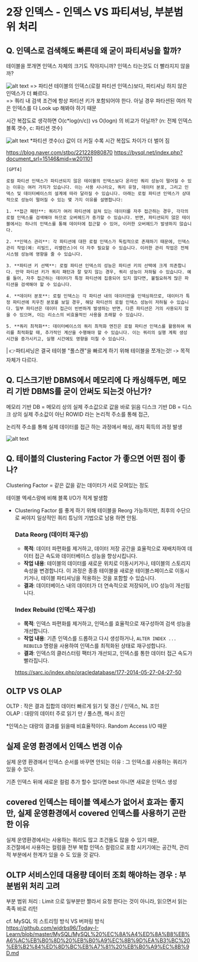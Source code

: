 
# 2장 인덱스 - 인덱스 VS 파티셔닝, 부분범위 처리

## Q. 인덱스로 검색해도 빠른데 왜 굳이 파티셔닝을 할까?

테이블을 쪼개면 인덱스 자체의 크기도 작아지니까? 인덱스 타는것도 더 빨라지지 않을까?


![alt text](image.png)
=> 파티션 테이블의 인덱스(로컬 파티션 인덱스)보다, 파티셔닝 하지 않은 인덱스가 더 빠르다.   
=> 쿼리 내 검색 조건에 항상 파티션 키가 포함되어야 한다. 아닐 경우 파타션된 여러 작은 인덱스를 다 Look up 해봐야 하기 때문  

시간 복잡도로 생각하면 O(c*log(n/c)) vs O(logn) 의 비교가 아닐까? (n: 전체 인덱스 블록 갯수, c: 파티션 갯수)  

![alt text](image-1.png)
*파티션 갯수(c) 값이 더 커질 수록 시간 복잡도 차이가 더 벌어 짐  



https://blog.naver.com/stbo/221228980870
https://bysql.net/index.php?document_srl=15146&mid=w201101

```
[GPT4]
  
로컬 파티션 인덱스가 파티션되지 않은 테이블의 인덱스보다 온라인 쿼리 성능이 떨어질 수 있는 이유는 여러 가지가 있습니다. 이는 사용 시나리오, 쿼리 유형, 데이터 분포, 그리고 인덱스 및 데이터베이스의 설계에 따라 달라질 수 있습니다. 아래는 로컬 파티션 인덱스가 상대적으로 성능이 떨어질 수 있는 몇 가지 이유를 설명합니다:

1. **접근 패턴**: 쿼리가 여러 파티션에 걸쳐 있는 데이터를 자주 접근하는 경우, 각각의 로컬 인덱스를 검색해야 하므로 오버헤드가 증가할 수 있습니다. 반면, 파티션되지 않은 테이블에서는 하나의 인덱스를 통해 데이터에 접근할 수 있어, 이러한 오버헤드가 발생하지 않습니다.
    
2. **인덱스 관리**: 각 파티션에 대한 로컬 인덱스가 독립적으로 존재하기 때문에, 인덱스 관리 작업(예: 리빌드, 리밸런스)이 더 자주 필요할 수 있습니다. 이러한 관리 작업은 전체 시스템 성능에 영향을 줄 수 있습니다.
    
3. **파티션 키 선택**: 로컬 파티션 인덱스의 성능은 파티션 키의 선택에 크게 의존합니다. 만약 파티션 키가 쿼리 패턴과 잘 맞지 않는 경우, 쿼리 성능이 저하될 수 있습니다. 예를 들어, 자주 접근하는 데이터가 특정 파티션에 집중되어 있지 않다면, 불필요하게 많은 파티션을 검색해야 할 수 있습니다.
    
4. **데이터 분포**: 로컬 인덱스는 각 파티션 내의 데이터만을 인덱싱하므로, 데이터가 특정 파티션에 치우친 분포를 보일 경우, 해당 파티션의 로컬 인덱스 성능이 저하될 수 있습니다. 일부 파티션은 데이터 접근이 빈번하게 발생하는 반면, 다른 파티션은 거의 사용되지 않을 수 있으며, 이는 리소스의 비효율적인 사용을 초래할 수 있습니다.
    
5. **쿼리 최적화**: 데이터베이스의 쿼리 최적화 엔진은 로컬 파티션 인덱스를 활용하여 쿼리를 최적화할 때, 추가적인 계산을 수행해야 할 수 있습니다. 이는 쿼리의 실행 계획 생성 시간을 증가시키고, 실행 시간에도 영향을 미칠 수 있습니다.
```


| 👉파티셔닝은 결국 테이블 "풀스캔"을 빠르게 하기 위해 테이블을 쪼개는것! -> 목적 자체가 다르다.  



## Q. 디스크기반 DBMS에서 메모리에 다 캐싱해두면, 메모리 기반 DBMS를 굳이 안써도 되는것 아닌가?

메모리 기반 DB = 메모리 상의 실제 주소값으로 값을 바로 읽음
디스크 기반 DB = 디스크 상의 실제 주소값이 아닌 ROWID 라는 논리적 주소를 통해 접근,

논리적 주소를 통해 실제 데이터를 접근 하는 과정에서 해싱, 래치 획득의 과정 발생

![alt text](image-2.png)


## Q. 테이블의 Clustering Factor 가 좋으면 어떤 점이 좋나?

Clustering Factor = 같은 값을 같는 데이터가 서로 모여있는 정도

테이블 엑세스량에 비해 블록 I/O가 적게 발생함




* Clustering Factor 를 좋게 하기 위해 테이블을 Reorg 가능하지만, 최후의 수단으로 써야지 일상적인 쿼리 튜닝의 기법으로 남용 하면 안됨.

	### Data Reorg (데이터 재구성)
	
	- **목적**: 데이터 파편화를 제거하고, 데이터 저장 공간을 효율적으로 재배치하여 데이터 접근 속도와 데이터베이스 성능을 향상시킵니다.
	- **작업 내용**: 테이블의 데이터를 새로운 위치로 이동시키거나, 테이블의 스토리지 속성을 변경합니다. 이 과정은 종종 테이블을 새로운 테이블스페이스로 이동시키거나, 테이블 파티셔닝을 적용하는 것을 포함할 수 있습니다.
	- **결과**: 데이터베이스 내의 데이터가 더 연속적으로 저장되어, I/O 성능이 개선됩니다.
	
	### Index Rebuild (인덱스 재구성)
	
	- **목적**: 인덱스 파편화를 제거하고, 인덱스를 효율적으로 재구성하여 검색 성능을 개선합니다.
	- **작업 내용**: 기존 인덱스를 드롭하고 다시 생성하거나, `ALTER INDEX ... REBUILD` 명령을 사용하여 인덱스를 최적화된 상태로 재구성합니다.
	- **결과**: 인덱스의 클러스터링 팩터가 개선되고, 인덱스를 통한 데이터 접근 속도가 빨라집니다.
	
	https://sarc.io/index.php/oracledatabase/177-2014-05-27-04-27-50  

## OLTP VS OLAP

OLTP : 작은 결과 집합의 데이터 빠르게 읽기 및 갱신 / 인덱스, NL 조인  
OLAP : 대량의 데이터 주로 읽기 만 / 풀스캔, 해시 조인  

*인덱스는 대량의 결과를 읽을때 비효율적이다. Random Access I/O 때문  

## 실제 운영 환경에서 인덱스 변경 이슈

실제 운영 환경에서 인덱스 순서를 바꾸면 안되는 이유 : 그 인덱스를 사용하는 쿼리가 있을 수 있다.  

기존 인덱스 뒤에 새로운 컬럼 추가 할수 있다면 best 아니면 새로운 인덱스 생성  


## covered 인덱스는 테이블 엑세스가 없어서 효과는 좋지만, 실제 운영환경에서 covered 인덱스를 사용하기 곤란한 이유

실제 운영환경에서는 사용하는 쿼리도 많고 조건들도 많을 수 있기 때문,  
조건절에서 사용하는 컬럼을 전부 복합 인덱스 컬럼으로 포함 시키기에는 공간적, 관리적 부분에서 한계가 있을 수 도 있을 것 같다.


## OLTP 서비스인데 대용량 데이터 조회 해야하는 경우 : 부분범위 처리 고려

부분 범위 처리 : Limit 으로 일부분만 짤라서 요청 한다는 것이 아니라, 읽으면서 읽는   족족 바로 리턴  

cf. MySQL 의 스트리밍 방식 VS 버퍼링 방식  
https://github.com/wjdrbs96/Today-I-Learn/blob/master/MySQL/MySQL%20%EC%8A%A4%ED%8A%B8%EB%A6%AC%EB%B0%8D%20%EB%B0%A9%EC%8B%9D%EA%B3%BC%20%EB%B2%84%ED%8D%BC%EB%A7%81%20%EB%B0%A9%EC%8B%9D.md

